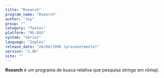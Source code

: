 ```yaml
---
title: "Rsearch"
program_name: "Rsearch"
author: "Jay"
group: ""
category: "Textos"
platform: "MS-DOS"
system: "Vários"
language: "Inglês"
release_date: "24/04/1998 (provavelmente)"
version: "1.0b"
site: ""
---
```

<b>Rsearch</b> é um programa de busca relativa que pesquisa <i>strings</i> em <i>rōmaji</i>.
